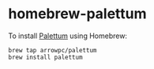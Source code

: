 # homebrew-palettum

To install [Palettum](https://github.com/arrowpc/palettum) using Homebrew:

    brew tap arrowpc/palettum
    brew install palettum
